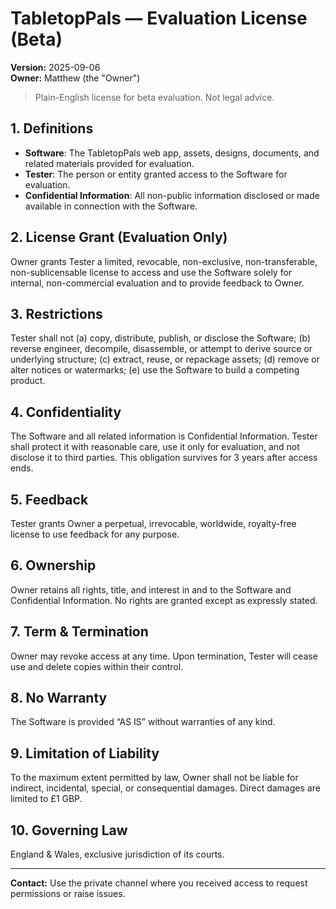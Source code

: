 # TabletopPals — Evaluation License (Beta)

**Version:** 2025-09-06  
**Owner:** Matthew (the "Owner")

> Plain-English license for beta evaluation. Not legal advice.

## 1. Definitions
- **Software**: The TabletopPals web app, assets, designs, documents, and related materials provided for evaluation.
- **Tester**: The person or entity granted access to the Software for evaluation.
- **Confidential Information**: All non-public information disclosed or made available in connection with the Software.

## 2. License Grant (Evaluation Only)
Owner grants Tester a limited, revocable, non-exclusive, non-transferable, non-sublicensable license to access and use the Software solely for internal, non-commercial evaluation and to provide feedback to Owner.

## 3. Restrictions
Tester shall not (a) copy, distribute, publish, or disclose the Software; (b) reverse engineer, decompile, disassemble, or attempt to derive source or underlying structure; (c) extract, reuse, or repackage assets; (d) remove or alter notices or watermarks; (e) use the Software to build a competing product.

## 4. Confidentiality
The Software and all related information is Confidential Information. Tester shall protect it with reasonable care, use it only for evaluation, and not disclose it to third parties. This obligation survives for 3 years after access ends.

## 5. Feedback
Tester grants Owner a perpetual, irrevocable, worldwide, royalty-free license to use feedback for any purpose.

## 6. Ownership
Owner retains all rights, title, and interest in and to the Software and Confidential Information. No rights are granted except as expressly stated.

## 7. Term & Termination
Owner may revoke access at any time. Upon termination, Tester will cease use and delete copies within their control.

## 8. No Warranty
The Software is provided “AS IS” without warranties of any kind.

## 9. Limitation of Liability
To the maximum extent permitted by law, Owner shall not be liable for indirect, incidental, special, or consequential damages. Direct damages are limited to £1 GBP.

## 10. Governing Law
England & Wales, exclusive jurisdiction of its courts.

---

**Contact:** Use the private channel where you received access to request permissions or raise issues.
